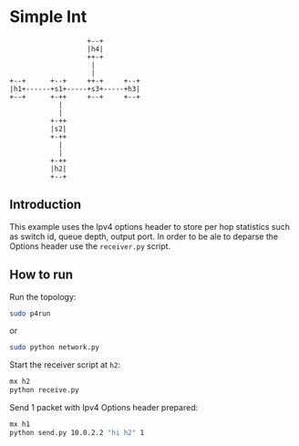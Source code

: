 # Simple Int

```
                   +--+
                   |h4|
                   ++-+
                    |
                    |
+--+      +--+     ++-+     +--+
|h1+------+s1+-----+s3+-----+h3|
+--+      +-++     +--+     +--+
            |
            |
          +-++
          |s2|
          +-++
            |
            |
          +-++
          |h2|
          +--+
```

## Introduction

This example uses the Ipv4 options header to store per hop statistics such as switch id, queue depth, output port. In order to be ale to
deparse the Options header use the `receiver.py` script.

## How to run

Run the topology:
```bash
sudo p4run
```

or
```bash
sudo python network.py
```

Start the receiver script at `h2`:
```bash
mx h2
python receive.py
```

Send 1 packet with Ipv4 Options header prepared:
```bash
mx h1
python send.py 10.0.2.2 "hi h2" 1
```